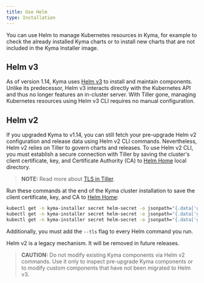 ```yaml
---
title: Use Helm
type: Installation
---
```


You can use Helm to manage Kubernetes resources in Kyma, for example to check the already installed Kyma charts or to install new charts that are not included in the Kyma Installer image.

## Helm v3

As of version 1.14, Kyma uses [Helm v3](https://helm.sh/) to install and maintain components. Unlike its predecessor, Helm v3 interacts directly with the Kubernetes API and thus no longer features an in-cluster server. With Tiller gone, managing Kubernetes resources using Helm v3 CLI requires no manual configuration.

## Helm v2

If you upgraded Kyma to v1.14, you can still fetch your pre-upgrade Helm v2 configuration and release data using Helm v2 CLI commands. Nevertheless, Helm v2 relies on Tiller to govern charts and releases. To use Helm v2 CLI, you must establish a secure connection with Tiller by saving the cluster's client certificate, key, and Certificate Authority (CA) to [Helm Home](https://v2.helm.sh/docs/glossary/#helm-home-helm-home) local directory.

>**NOTE:** Read more about [TLS in Tiller](/components/security/#details-tls-in-tiller).

Run these commands at the end of the Kyma cluster installation to save the client certificate, key, and CA to [Helm Home](https://v2.helm.sh/docs/glossary/#helm-home-helm-home):

```bash
kubectl get -n kyma-installer secret helm-secret -o jsonpath="{.data['global\.helm\.ca\.crt']}" | base64 --decode > "$(helm home)/ca.pem";
kubectl get -n kyma-installer secret helm-secret -o jsonpath="{.data['global\.helm\.tls\.crt']}" | base64 --decode > "$(helm home)/cert.pem";
kubectl get -n kyma-installer secret helm-secret -o jsonpath="{.data['global\.helm\.tls\.key']}" | base64 --decode > "$(helm home)/key.pem";
```

Additionally, you must add the `--tls` flag to every Helm command you run.

Helm v2 is a legacy mechanism. It will be removed in future releases.

>**CAUTION:** Do not modify existing Kyma components via Helm v2 commands. Use it only to inspect pre-upgrade Kyma components or to modify custom components that have not been migrated to Helm v3.
